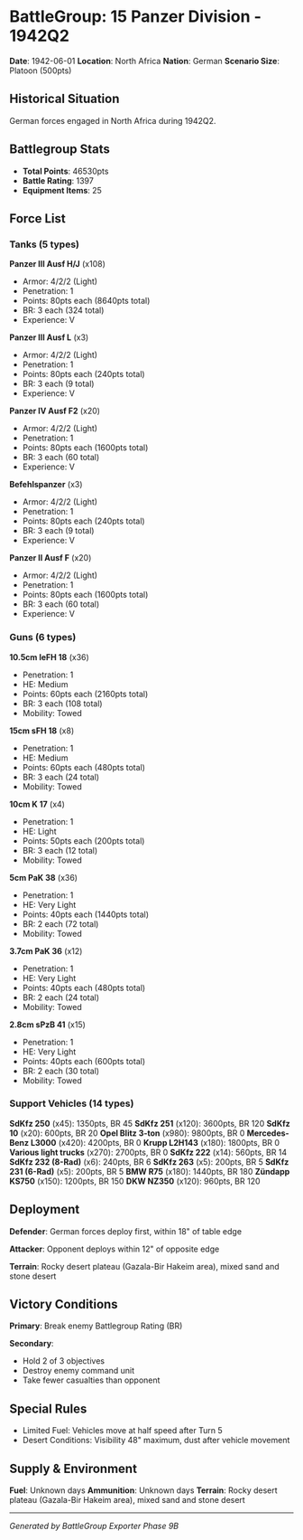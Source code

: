 # BattleGroup: 15 Panzer Division - 1942Q2

**Date**: 1942-06-01
**Location**: North Africa
**Nation**: German
**Scenario Size**: Platoon (500pts)

## Historical Situation

German forces engaged in North Africa during 1942Q2.

## Battlegroup Stats

- **Total Points**: 46530pts
- **Battle Rating**: 1397
- **Equipment Items**: 25

## Force List

### Tanks (5 types)

**Panzer III Ausf H/J** (x108)
- Armor: 4/2/2 (Light)
- Penetration: 1
- Points: 80pts each (8640pts total)
- BR: 3 each (324 total)
- Experience: V

**Panzer III Ausf L** (x3)
- Armor: 4/2/2 (Light)
- Penetration: 1
- Points: 80pts each (240pts total)
- BR: 3 each (9 total)
- Experience: V

**Panzer IV Ausf F2** (x20)
- Armor: 4/2/2 (Light)
- Penetration: 1
- Points: 80pts each (1600pts total)
- BR: 3 each (60 total)
- Experience: V

**Befehlspanzer** (x3)
- Armor: 4/2/2 (Light)
- Penetration: 1
- Points: 80pts each (240pts total)
- BR: 3 each (9 total)
- Experience: V

**Panzer II Ausf F** (x20)
- Armor: 4/2/2 (Light)
- Penetration: 1
- Points: 80pts each (1600pts total)
- BR: 3 each (60 total)
- Experience: V

### Guns (6 types)

**10.5cm leFH 18** (x36)
- Penetration: 1
- HE: Medium
- Points: 60pts each (2160pts total)
- BR: 3 each (108 total)
- Mobility: Towed

**15cm sFH 18** (x8)
- Penetration: 1
- HE: Medium
- Points: 60pts each (480pts total)
- BR: 3 each (24 total)
- Mobility: Towed

**10cm K 17** (x4)
- Penetration: 1
- HE: Light
- Points: 50pts each (200pts total)
- BR: 3 each (12 total)
- Mobility: Towed

**5cm PaK 38** (x36)
- Penetration: 1
- HE: Very Light
- Points: 40pts each (1440pts total)
- BR: 2 each (72 total)
- Mobility: Towed

**3.7cm PaK 36** (x12)
- Penetration: 1
- HE: Very Light
- Points: 40pts each (480pts total)
- BR: 2 each (24 total)
- Mobility: Towed

**2.8cm sPzB 41** (x15)
- Penetration: 1
- HE: Very Light
- Points: 40pts each (600pts total)
- BR: 2 each (30 total)
- Mobility: Towed

### Support Vehicles (14 types)

**SdKfz 250** (x45): 1350pts, BR 45
**SdKfz 251** (x120): 3600pts, BR 120
**SdKfz 10** (x20): 600pts, BR 20
**Opel Blitz 3-ton** (x980): 9800pts, BR 0
**Mercedes-Benz L3000** (x420): 4200pts, BR 0
**Krupp L2H143** (x180): 1800pts, BR 0
**Various light trucks** (x270): 2700pts, BR 0
**SdKfz 222** (x14): 560pts, BR 14
**SdKfz 232 (8-Rad)** (x6): 240pts, BR 6
**SdKfz 263** (x5): 200pts, BR 5
**SdKfz 231 (6-Rad)** (x5): 200pts, BR 5
**BMW R75** (x180): 1440pts, BR 180
**Zündapp KS750** (x150): 1200pts, BR 150
**DKW NZ350** (x120): 960pts, BR 120

## Deployment

**Defender**: German forces deploy first, within 18" of table edge

**Attacker**: Opponent deploys within 12" of opposite edge

**Terrain**: Rocky desert plateau (Gazala-Bir Hakeim area), mixed sand and stone desert

## Victory Conditions

**Primary**: Break enemy Battlegroup Rating (BR)

**Secondary**:
- Hold 2 of 3 objectives
- Destroy enemy command unit
- Take fewer casualties than opponent

## Special Rules

- Limited Fuel: Vehicles move at half speed after Turn 5
- Desert Conditions: Visibility 48" maximum, dust after vehicle movement

## Supply & Environment

**Fuel**: Unknown days
**Ammunition**: Unknown days
**Terrain**: Rocky desert plateau (Gazala-Bir Hakeim area), mixed sand and stone desert

---

*Generated by BattleGroup Exporter Phase 9B*
